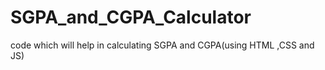 # SGPA_and_CGPA_Calculator
code which will help in calculating SGPA and CGPA(using HTML ,CSS and JS)
